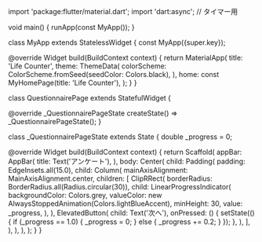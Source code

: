 import 'package:flutter/material.dart';
import 'dart:async'; // タイマー用

void main() {
  runApp(const MyApp());
}

class MyApp extends StatelessWidget {
  const MyApp({super.key});

  @override
  Widget build(BuildContext context) {
    return MaterialApp(
      title: 'Life Counter',
      theme: ThemeData(
        colorScheme: ColorScheme.fromSeed(seedColor: Colors.black),
      ),
      home: const MyHomePage(title: 'Life Counter'),
    );
  }
}

class QuestionnairePage extends StatefulWidget {

  @override
  _QuestionnairePageState createState() => _QuestionnairePageState();
}

class _QuestionnairePageState extends State<QuestionnairePage> {
  double _progress = 0;

  @override
  Widget build(BuildContext context) {
    return Scaffold(
      appBar: AppBar(
        title: Text('アンケート'),
      ),
      body: Center(
        child: Padding(
          padding: EdgeInsets.all(15.0),
          child: Column(
            mainAxisAlignment: MainAxisAlignment.center,
            children: <Widget>[
              ClipRRect(
                borderRadius: BorderRadius.all(Radius.circular(30)),
                child: LinearProgressIndicator(
                  backgroundColor: Colors.grey,
                  valueColor: new AlwaysStoppedAnimation<Color>(Colors.lightBlueAccent),
                  minHeight: 30,
                  value: _progress,
                ),
              ),
              ElevatedButton(
                child: Text('次へ'),
                onPressed: () {
                  setState(() {
                    if (_progress == 1.0) {
                      _progress = 0;
                    } else {
                      _progress += 0.2;
                    }
                  });
                },
              ),
            ],
          ),
        ),
      ),
    );
  }
}
